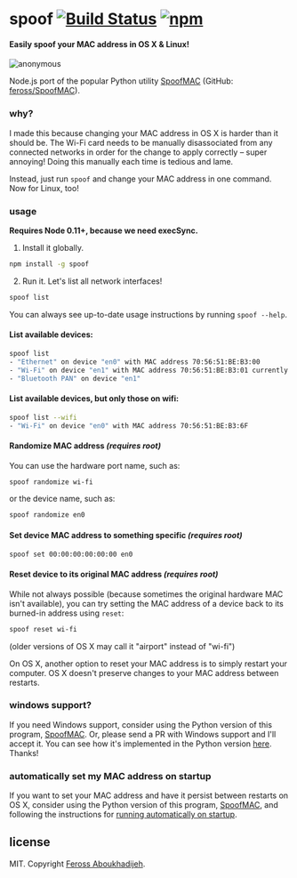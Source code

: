 # spoof [![Build Status](https://img.shields.io/travis/feross/spoof.svg)](https://travis-ci.org/feross/spoof) [![npm](https://img.shields.io/npm/v/spoof.svg)](https://npmjs.org/package/spoof)

#### Easily spoof your MAC address in OS X & Linux!

![anonymous](https://raw.githubusercontent.com/feross/spoof/master/img/img.png)

Node.js port of the popular Python utility [SpoofMAC](https://pypi.python.org/pypi/SpoofMAC/) (GitHub: [feross/SpoofMAC](https://github.com/feross/SpoofMAC)).

### why?

I made this because changing your MAC address in OS X is harder than it should be. The Wi-Fi card needs to be manually disassociated from any connected networks in order for the change to apply correctly – super annoying! Doing this manually each time is tedious and lame.

Instead, just run `spoof` and change your MAC address in one command. Now for Linux, too!

### usage

**Requires Node 0.11+, because we need execSync.**

1. Install it globally.

  ```bash
  npm install -g spoof
  ```

2. Run it. Let's list all network interfaces!

  ```bash
  spoof list
  ```

You can always see up-to-date usage instructions by running `spoof --help`.

#### List available devices:

```bash
spoof list
- "Ethernet" on device "en0" with MAC address 70:56:51:BE:B3:00
- "Wi-Fi" on device "en1" with MAC address 70:56:51:BE:B3:01 currently set to 70:56:51:BE:B3:02
- "Bluetooth PAN" on device "en1"
```

#### List available devices, but only those on wifi:

```bash
spoof list --wifi
- "Wi-Fi" on device "en0" with MAC address 70:56:51:BE:B3:6F
```

#### Randomize MAC address *(requires root)*

You can use the hardware port name, such as:

```bash
spoof randomize wi-fi
```

or the device name, such as:

```bash
spoof randomize en0
```

#### Set device MAC address to something specific *(requires root)*

```bash
spoof set 00:00:00:00:00:00 en0
```

#### Reset device to its original MAC address *(requires root)*

While not always possible (because sometimes the original hardware MAC
isn't available), you can try setting the MAC address of a device back
to its burned-in address using `reset`:

```bash
spoof reset wi-fi
```

(older versions of OS X may call it "airport" instead of "wi-fi")

On OS X, another option to reset your MAC address is to simply restart your
computer. OS X doesn't preserve changes to your MAC address between restarts.

### windows support?

If you need Windows support, consider using the Python version of this program,
[SpoofMAC](https://github.com/feross/SpoofMAC). Or, please send a PR with Windows
support and I'll accept it. You can see how it's implemented in the Python version
[here](https://github.com/feross/SpoofMAC/blob/master/spoofmac/interface.py#L113).
Thanks!

### automatically set my MAC address on startup

If you want to set your MAC address and have it persist between restarts on
OS X, consider using the Python version of this program,
[SpoofMAC](https://github.com/feross/SpoofMAC), and following the instructions
for [running automatically on startup](https://github.com/feross/spoofmac#optional-run-automatically-at-startup).

## license

MIT. Copyright [Feross Aboukhadijeh](https://www.twitter.com/feross).
